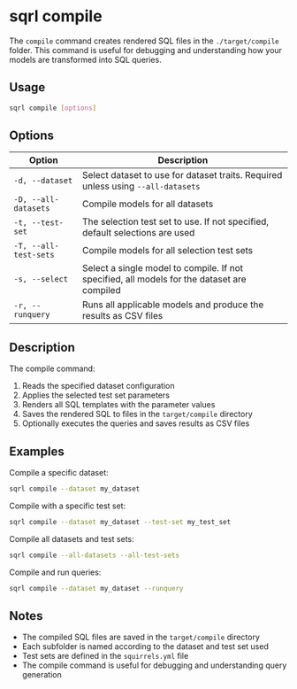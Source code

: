 # sqrl compile

The `compile` command creates rendered SQL files in the `./target/compile` folder. This command is useful for debugging and understanding how your models are transformed into SQL queries.

## Usage

```bash
sqrl compile [options]
```

## Options

| Option | Description |
|--------|-------------|
| `-d, --dataset` | Select dataset to use for dataset traits. Required unless using `--all-datasets` |
| `-D, --all-datasets` | Compile models for all datasets |
| `-t, --test-set` | The selection test set to use. If not specified, default selections are used |
| `-T, --all-test-sets` | Compile models for all selection test sets |
| `-s, --select` | Select a single model to compile. If not specified, all models for the dataset are compiled |
| `-r, --runquery` | Runs all applicable models and produce the results as CSV files |

## Description

The compile command:
1. Reads the specified dataset configuration
2. Applies the selected test set parameters
3. Renders all SQL templates with the parameter values
4. Saves the rendered SQL to files in the `target/compile` directory
5. Optionally executes the queries and saves results as CSV files

## Examples

Compile a specific dataset:
```bash
sqrl compile --dataset my_dataset
```

Compile with a specific test set:
```bash
sqrl compile --dataset my_dataset --test-set my_test_set
```

Compile all datasets and test sets:
```bash
sqrl compile --all-datasets --all-test-sets
```

Compile and run queries:
```bash
sqrl compile --dataset my_dataset --runquery
```

## Notes

- The compiled SQL files are saved in the `target/compile` directory
- Each subfolder is named according to the dataset and test set used
- Test sets are defined in the `squirrels.yml` file
- The compile command is useful for debugging and understanding query generation